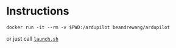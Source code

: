# Instructions

```
docker run -it --rm -v $PWD:/ardupilot beandrewang/ardupilot
```

or just call [`launch.sh`](https://github.com/beandrewang/dockers/blob/master/ardupilot/launch.sh)